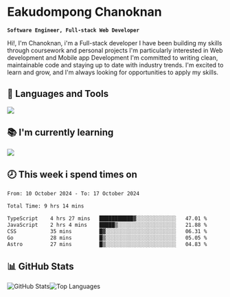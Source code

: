 # Eakudompong Chanoknan

**`Software Engineer, Full-stack Web Developer`**

<p>Hi!, I'm Chanoknan, i'm a Full-stack developer I have been building my skills
through coursework and personal projects I'm particularly interested in Web development
and Mobile app Development I'm committed to writing clean, maintainable
code and staying up to date with industry trends. I'm excited to learn
and grow, and I'm always looking for opportunities to apply my skills.</p>

## 🔧 Languages and Tools

  <a href="https://skillicons.dev">
    <img src="https://skillicons.dev/icons?i=typescript,javascript,html,css,php,java,python,laravel,nodejs,mongodb,react,nextjs,tailwind,mysql,planetscale,postgres,firebase&perline=9" />
  </a>
  
## 📚 I'm currently learning
  <a href="https://skillicons.dev">
    <img src="https://skillicons.dev/icons?i=go,rust,kotlin,androidstudio,graphql,docker,kubernetes,gcp,aws" />
  </a>

## 🕗 This week i spend times on

<!--START_SECTION:waka-->

```txt
From: 10 October 2024 - To: 17 October 2024

Total Time: 9 hrs 14 mins

TypeScript    4 hrs 27 mins   ███████████▓░░░░░░░░░░░░░   47.01 %
JavaScript    2 hrs 4 mins    █████▒░░░░░░░░░░░░░░░░░░░   21.88 %
CSS           35 mins         █▓░░░░░░░░░░░░░░░░░░░░░░░   06.31 %
Go            28 mins         █▒░░░░░░░░░░░░░░░░░░░░░░░   05.05 %
Astro         27 mins         █▒░░░░░░░░░░░░░░░░░░░░░░░   04.83 %
```

<!--END_SECTION:waka-->

## 📊 GitHub Stats

<p style="display: flex">
  <img alt="GitHub Stats" src="https://github-readme-stats.vercel.app/api?username=EC-9624&show_icons=true&theme=gruvbox&count_private=true"/>
  <img alt="Top Languages" src="https://github-readme-stats.vercel.app/api/top-langs/?username=EC-9624&layout=compact&theme=gruvbox" />  
</p>
